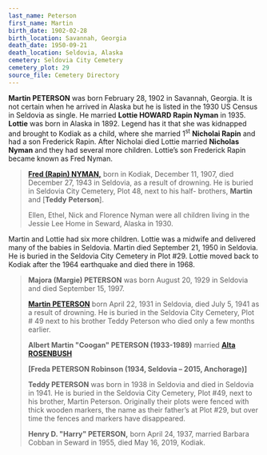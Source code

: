 ```yaml
---
last_name: Peterson
first_name: Martin
birth_date: 1902-02-28
birth_location: Savannah, Georgia
death_date: 1950-09-21
death_location: Seldovia, Alaska
cemetery: Seldovia City Cemetery
cemetery_plot: 29
source_file: Cemetery Directory
---
```


**Martin PETERSON** was born February 28, 1902 in Savannah, Georgia. It
is not certain when he arrived in Alaska but he is listed in the 1930 US
Census in Seldovia as single. He married **Lottie HOWARD Rapin
Nyman** in 1935. **Lottie** was born in Alaska in 1892. Legend has it
that she was kidnapped and brought to Kodiak as a child, where she
married 1<sup>st</sup> **Nicholai Rapin** and had a son Frederick Rapin.
After Nicholai died Lottie married **Nicholas Nyman** and they had
several more children. Lottie’s son Frederick Rapin became known as Fred
Nyman.

> [**Fred (Rapin) NYMAN,**](./Nyman_Fred.md) born in Kodiak, December 11, 1907, died
> December 27, 1943 in Seldovia, as a result of drowning. He is buried
> in Seldovia City Cemetery, Plot 48, next to his half- brothers,
> **Martin** and \[**Teddy** **Peterson**\].
> 
> Ellen, Ethel, Nick and Florence Nyman were all children living in the
> Jessie Lee Home in Seward, Alaska in 1930.

Martin and Lottie had six more children. Lottie was a midwife and
delivered many of the babies in Seldovia. Martin died September 21, 1950
in Seldovia. He is buried in the Seldovia City Cemetery in Plot \#29.
Lottie moved back to Kodiak after the 1964 earthquake and died there in
1968.

> **Majora (Margie) PETERSON** was born August 20, 1929 in Seldovia and
> died September 15, 1997.
> 
> [**Martin PETERSON**]() born April 22, 1931 in Seldovia, died July 5, 1941
> as a result of drowning. He is buried in the Seldovia City Cemetery,
> Plot \# 49 next to his brother Teddy Peterson who died only a few
> months earlier.
> 
> **Albert Martin "Coogan" PETERSON (1933-1989)** married [**Alta ROSENBUSH**](./Colberg_Alta_Rosenbush.md)
> 
> **\[Freda PETERSON Robinson (1934, Seldovia – 2015, Anchorage)\]**
> 
> **Teddy PETERSON** was born in 1938 in Seldovia and died in Seldovia
> in 1941. He is buried in the Seldovia City Cemetery, Plot \#49, next
> to his brother, Martin Peterson. Originally their plots were fenced
> with thick wooden markers, the name as their father’s at Plot \#29,
> but over time the fences and markers have disappeared.
> 
> **Henry D. "Harry" PETERSON,** born April 24, 1937, married Barbara
> Cobban in Seward in 1955, died May 16, 2019, Kodiak.
